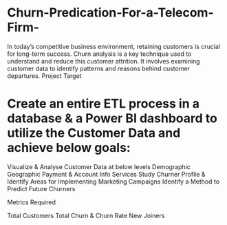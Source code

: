 # Churn-Predication-For-a-Telecom-Firm-
In today’s competitive business environment, retaining customers is crucial for long-term success. Churn analysis is a key technique used to understand and reduce this customer attrition. It involves examining customer data to identify patterns and reasons behind customer departures.
Project Target

# Create an entire ETL process in a database & a Power BI dashboard to utilize the Customer Data and achieve below goals:

Visualize & Analyse Customer Data at below levels
Demographic
Geographic
Payment & Account Info
Services
Study Churner Profile & Identify Areas for Implementing Marketing Campaigns
Identify a Method to Predict Future Churners
 

Metrics Required

Total Customers
Total Churn & Churn Rate
New Joiners
